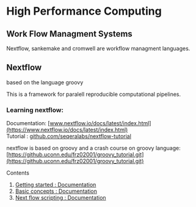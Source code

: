 # High Performance Computing  


## Work Flow Managment Systems  

Nextflow, sankemake and cromwell are workflow managment languages.   

## Nextflow  

based on the language groovy   

This is a framework for paralell reproducible computational pipelines.  

### Learning nextflow:  
Documentation:   [www.nextflow.io/docs/latest/index.html](https://www.nextflow.io/docs/latest/index.html)  
Tutorial     :   [github.com/seqeralabs/nextflow-tutorial](https://github.com/seqeralabs/nextflow-tutorial)  

nextflow is based on groovy and a crash course on groovy language:  
[https://github.uconn.edu/frz02001/groovy_tutorial.git](https://github.uconn.edu/frz02001/groovy_tutorial.git)


Contents  
1. [Getting started : Documentation](nextflow_01_start.md)  
2. [Basic concepts : Documentation](nextflow_02_basic_concepts.md)   
3. [Next flow scripting : Documentation](nextflow_03_nextflow_scripting.md)  


